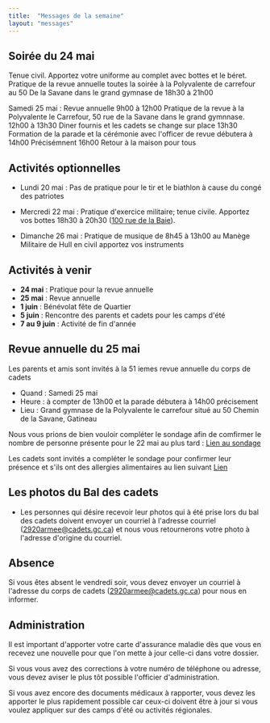 ```yaml
---
title:  "Messages de la semaine"
layout: "messages"
---
```


## Soirée du 24 mai 

Tenue civil. Apportez votre uniforme au complet avec bottes et le béret.  Pratique de la revue annuelle toutes la soirée à la Polyvalente de carrefour au 50 De la Savane dans le grand gymnase de 18h30 à 21h00

Samedi 25 mai : Revue annuelle
                  9h00 à 12h00 Pratique de la revue à la Polyvalente le Carrefour, 50 rue de la Savane dans le grand gymnnase.
                  12h00 à 13h30 Diner fournis et les cadets se change sur place
                  13h30 Formation de la parade et la cérémonie avec l'officer de revue débutera à 14h00 Précisémnent
                  16h00 Retour à la maison pour tous
  
## Activités optionnelles

- Lundi 20 mai : Pas de pratique pour le tir et le biathlon à cause du congé des patriotes
  
- Mercredi 22 mai : Pratique d'exercice militaire; tenue civile. Apportez vos bottes 18h30 à 20h30 ([100 rue de la Baie](/information/comment-nous-rejoindre/)).

- Dimanche 26 mai : Pratique de musique de 8h45 à 13h00 au Manège Militaire de Hull en civil apportez vos instruments

## Activités à venir

- **24 mai** : Pratique pour la revue annuelle
- **25 mai** : Revue annuelle 
- **1 juin** : Bénévolat fête de Quartier
- **5 juin** : Rencontre des parents et cadets pour les camps d'été
- **7 au 9 juin** : Activité de fin d'année 

## Revue annuelle du 25 mai

Les parents et amis sont invités à la 51 iemes revue annuelle du corps de cadets 

- Quand : Samedi 25 mai
- Heure : à compter de 13h00 et la parade débutera à 14h00 précisement
- Lieu : Grand gymnase de la Polyvalente le carrefour situé au 50 Chemin de la Savane, Gatineau

Nous vous prions de bien vouloir compléter le sondage afin de comfirmer le nombre de personne présente pour le 22 mai au plus tard : [Lien au sondage](https://docs.google.com/forms/d/14igGDitKIsTAan2hzMfOY9zBfLIGwuZabP0xbyrzras/edit) 

Les cadets sont invités a compléter le sondage pour confirmer leur présence et s'ils ont des allergies alimentaires au lien suivant [Lien](https://docs.google.com/forms/d/1DYV77wrv-Cl7B33c6HKyQhx7CbyRyS5_jf8lck4gJAg/edit)

## Les photos du Bal des cadets

- Les personnes qui désire recevoir leur photos qui à été prise lors du bal des cadets doivent envoyer un courriel à l'adresse courriel  (<2920armee@cadets.gc.ca>)
 et nous vous retournerons votre photo à l'adresse d'origine du courriel. 

## Absence

Si vous êtes absent le vendredi soir, vous devez envoyer un courriel à l'adresse du corps de cadets (<2920armee@cadets.gc.ca>) pour nous en informer.

## Administration

Il est important d'apporter votre carte d'assurance maladie dès que vous en recevez une nouvelle pour que l'on mette à jour celle-ci dans votre dossier.

Si vous vous avez des corrections à votre numéro de téléphone ou adresse, vous devez aviser le plus tôt possible l'officier d'administration. 

Si vous avez encore des documents médicaux à rapporter, vous devez les apporter le plus rapidement possible car ceux-ci doivent être à jour si vous voulez appliquer sur des camps d'été ou activités régionales.
  
